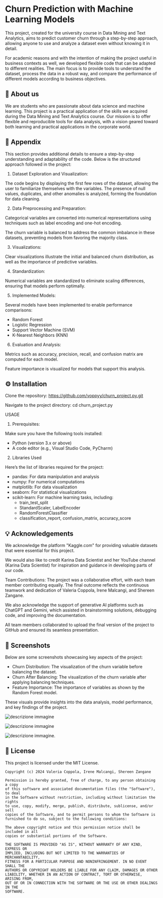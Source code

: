 # Churn Prediction with Machine Learning Models
This project, created for the university course in Data Mining and Text Analytics, aims to predict customer churn through a step-by-step approach, allowing anyone to use and analyze a dataset even without knowing it in detail.

For academic reasons and with the intention of making the project useful in business contexts as well, we developed flexible code that can be adapted to different realities. The main focus is to provide tools to understand the dataset, process the data in a robust way, and compare the performance of different models according to business objectives.


## 🚀 About us
We are students who are passionate about data science and machine learning. This project is a practical application of the skills we acquired during the Data Mining and Text Analytics course. Our mission is to offer flexible and reproducible tools for data analysis, with a vision geared toward both learning and practical applications in the corporate world.


## 📘 Appendix
This section provides additional details to ensure a step-by-step understanding and adaptability of the code. Below is the structured approach followed in the project:

1. Dataset Exploration and Visualization:
   
The code begins by displaying the first few rows of the dataset, allowing the user to familiarize themselves with the variables.
The presence of null values, duplicates, and other anomalies is analyzed, forming the foundation for data cleaning.


2. Data Preprocessing and Preparation:
   
Categorical variables are converted into numerical representations using techniques such as label encoding and one-hot encoding.

The churn variable is balanced to address the common imbalance in these datasets, preventing models from favoring the majority class.


3. Visualizations:
   
Clear visualizations illustrate the initial and balanced churn distribution, as well as the importance of predictive variables.


4. Standardization:
   
Numerical variables are standardized to eliminate scaling differences, ensuring that models perform optimally.


5. Implemented Models:
   
Several models have been implemented to enable performance comparisons:
- Random Forest
- Logistic Regression
- Support Vector Machine (SVM)
- K-Nearest Neighbors (KNN)

6. Evaluation and Analysis:

Metrics such as accuracy, precision, recall, and confusion matrix are computed for each model.

Feature importance is visualized for models that support this analysis.


## ⚙️ Installation

Clone the repository: https://github.com/voppyy/churn_project.py.git

Navigate to the project directory: cd churn_project.py

USAGE
1. Prerequisites:

Make sure you have the following tools installed:

- Python (version 3.x or above)
- A code editor (e.g., Visual Studio Code, PyCharm)

2. Libraries Used

Here’s the list of libraries required for the project:

- pandas: For data manipulation and analysis
- numpy: For numerical computations
- matplotlib: For data visualization
- seaborn: For statistical visualizations
- scikit-learn: For machine learning tasks, including:
  - train_test_split 
  - StandardScaler, LabelEncoder 
  - RandomForestClassifier 
  - classification_report, confusion_matrix, accuracy_score
 

## 💡 Acknowledgements

We acknowledge the platform "Kaggle.com" for providing valuable datasets that were essential for this project.

We would also like to credit Karina Data Scientist and her YouTube channel (Karina Data Scientist) for inspiration and guidance in developing parts of our code.

Team Contributions:
The project was a collaborative effort, with each team member contributing equally. The final outcome reflects the continuous teamwork and dedication of Valeria Coppola, Irene Malcangi, and Shereen Zangane.

We also acknowledge the support of generative AI platforms such as ChatGPT and Gemini, which assisted in brainstorming solutions, debugging code, and improving the documentation.

All team members collaborated to upload the final version of the project to GitHub and ensured its seamless presentation.


## 📸 Screenshots

Below are some screenshots showcasing key aspects of the project:

- Churn Distribution: The visualization of the churn variable before balancing the dataset.
- Churn After Balancing: The visualization of the churn variable after applying balancing techniques.
- Feature Importance: The importance of variables as shown by the Random Forest model.

These visuals provide insights into the data analysis, model performance, and key findings of the project.

![descrizione immagine](https://github.com/voppyy/churn_project.py/blob/64bb54cdd1473d86d24d5a30c3227f39c38b6e72/images/churn%20variable%20distribution.jpg)

![descrizione immagine](https://github.com/voppyy/churn_project.py/blob/e725484d392c0a2e4b6a5cd0d5317c40e5c802bc/images/balanced%20churn%20variable%20distribution.jpg)

![descrizione immagine](https://github.com/voppyy/churn_project.py/blob/db6115e6115090da82c954d38952a5073ee19284/images/variable%20importance.jpg).


## 📄 License

This project is licensed under the MIT License.

```
Copyright (c) 2024 Valeria Coppola, Irene Malcangi, Shereen Zangane

Permission is hereby granted, free of charge, to any person obtaining a copy
of this software and associated documentation files (the "Software"), to deal
in the Software without restriction, including without limitation the rights
to use, copy, modify, merge, publish, distribute, sublicense, and/or sell
copies of the Software, and to permit persons to whom the Software is
furnished to do so, subject to the following conditions:

The above copyright notice and this permission notice shall be included in all
copies or substantial portions of the Software.

THE SOFTWARE IS PROVIDED "AS IS", WITHOUT WARRANTY OF ANY KIND, EXPRESS OR
IMPLIED, INCLUDING BUT NOT LIMITED TO THE WARRANTIES OF MERCHANTABILITY,
FITNESS FOR A PARTICULAR PURPOSE AND NONINFRINGEMENT. IN NO EVENT SHALL THE
AUTHORS OR COPYRIGHT HOLDERS BE LIABLE FOR ANY CLAIM, DAMAGES OR OTHER
LIABILITY, WHETHER IN AN ACTION OF CONTRACT, TORT OR OTHERWISE, ARISING FROM,
OUT OF OR IN CONNECTION WITH THE SOFTWARE OR THE USE OR OTHER DEALINGS IN THE
SOFTWARE.
```







